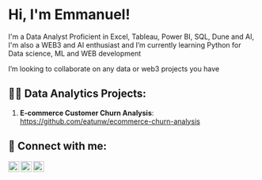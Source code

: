 <h1>Hi, I'm Emmanuel! </h1>

I'm a Data Analyst Proficient in Excel, Tableau, Power BI, SQL, Dune and AI, 
I'm also a WEB3 and AI enthusiast and 
I’m currently learning Python for Data science, ML and WEB development 

I’m looking to collaborate on any data or web3 projects you have 


<h2>👨‍💻 Data Analytics Projects:</h2>

1. **E‑commerce Customer Churn Analysis**: 
   https://github.com/eatunw/ecommerce-churn-analysis



<h2> 🤳 Connect with me:</h2>

[<img align="left" alt="eatunw | Twitter" width="22px" src="https://cdn.jsdelivr.net/npm/simple-icons@v3/icons/twitter.svg" />][twitter]
[<img align="left" alt="eatunw | LinkedIn" width="22px" src="https://cdn.jsdelivr.net/npm/simple-icons@v3/icons/linkedin.svg" />][linkedin]
[<img align="left" alt="eatunw | Gmail" width="22px" src="https://cdn.jsdelivr.net/npm/simple-icons@v3/icons/gmail.svg" />][gmail]

[twitter]: https://twitter.com/aemmanuel90585
[linkedin]: https://linkedin.com/in/emmanuel-atunde
[gmail]: atundeemmanuel7@gmail.com
